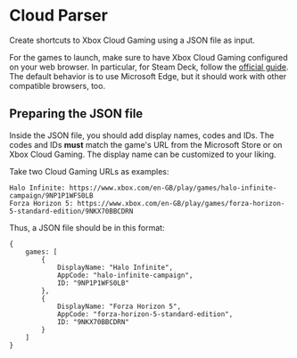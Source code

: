 # Cloud Parser

Create shortcuts to Xbox Cloud Gaming using a JSON file as input.

For the games to launch, make sure to have Xbox Cloud Gaming configured on your web browser.
In particular, for Steam Deck, follow the [official guide](https://support.microsoft.com/en-us/topic/xbox-cloud-gaming-in-microsoft-edge-with-steam-deck-43dd011b-0ce8-4810-8302-965be6d53296).
The default behavior is to use Microsoft Edge, but it should work with other compatible browsers, too.

## Preparing the JSON file

Inside the JSON file, you should add display names, codes and IDs.
The codes and IDs **must** match the game's URL from the Microsoft Store or on Xbox Cloud Gaming.
The display name can be customized to your liking.

Take two Cloud Gaming URLs as examples:
```
Halo Infinite: https://www.xbox.com/en-GB/play/games/halo-infinite-campaign/9NP1P1WFS0LB
Forza Horizon 5: https://www.xbox.com/en-GB/play/games/forza-horizon-5-standard-edition/9NKX70BBCDRN
```

Thus, a JSON file should be in this format:

```
{
    games: [
        {
            DisplayName: "Halo Infinite",
            AppCode: "halo-infinite-campaign",
            ID: "9NP1P1WFS0LB"
        },
        {
            DisplayName: "Forza Horizon 5",
            AppCode: "forza-horizon-5-standard-edition",
            ID: "9NKX70BBCDRN"
        }
    ]
}
```